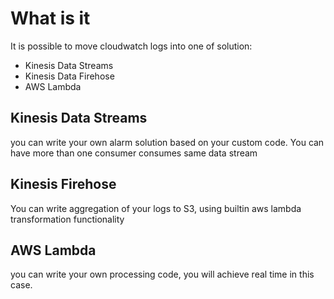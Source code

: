 # What is it
It is possible to move cloudwatch logs into one of solution:
* Kinesis Data Streams
* Kinesis Data Firehose
* AWS Lambda

## Kinesis Data Streams
you can write your own alarm solution based on your custom code. You can have more than one consumer consumes same data stream

## Kinesis Firehose
You can write aggregation of your logs to S3, using builtin aws lambda transformation functionality

## AWS Lambda
you can write your own processing code, you will achieve real time in this case.

